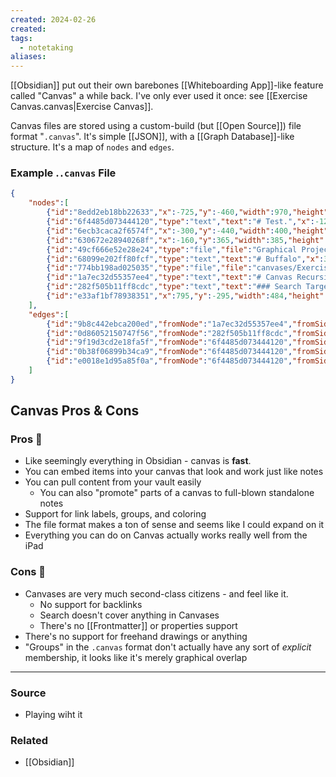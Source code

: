 ```yaml
---
created: 2024-02-26
created:
tags:
  - notetaking
aliases:
---
```

[[Obsidian]] put out their own barebones [[Whiteboarding App]]-like feature called "Canvas" a while back. I've only ever used it once: see [[Exercise Canvas.canvas|Exercise Canvas]]. 

Canvas files are stored using a custom-build (but [[Open Source]]) file format "`.canvas`". It's simple [[JSON]], with a [[Graph Database]]-like structure. It's a map of `nodes` and `edges`.
### Example .`.canvas` File
```JSON
{
	"nodes":[
		{"id":"8edd2eb18bb22633","x":-725,"y":-460,"width":970,"height":1115,"color":"6","type":"group","label":"Embedding Scopes"},
		{"id":"6f4485d073444120","type":"text","text":"# Test.","x":-125,"y":100,"width":250,"height":60},
		{"id":"6ecb3caca2f6574f","x":-300,"y":-440,"width":400,"height":400,"type":"file","file":"Graphical Project Tracking.md"},
		{"id":"630672e28940268f","x":-160,"y":365,"width":385,"height":270,"type":"file","file":"Graphical Project Tracking.md","subpath":"#^fa9d7d"},
		{"id":"49cf666e52e28e24","type":"file","file":"Graphical Project Tracking.md","subpath":"#Tooling","x":-705,"y":230,"width":405,"height":200},
		{"id":"68099e202ff80fcf","type":"text","text":"# Buffalo","x":345,"y":-240,"width":250,"height":60},
		{"id":"774bb198ad025035","type":"file","file":"canvases/Exercise Canvas.canvas","x":395,"y":165,"width":400,"height":400},
		{"id":"1a7ec32d55357ee4","type":"text","text":"# Canvas Recursion","x":395,"y":-65,"width":400,"height":70},
		{"id":"282f505b11ff8cdc","type":"text","text":"### Search Target","x":470,"y":-440,"width":250,"height":60},
		{"id":"e33af1bf78938351","x":795,"y":-295,"width":484,"height":171,"type":"text","text":"# A More Substantial Card\nContains some stuff under the header. Including:\n- [x] A completed task!"}
	],
	"edges":[
		{"id":"9b8c442ebca200ed","fromNode":"1a7ec32d55357ee4","fromSide":"bottom","toNode":"774bb198ad025035","toSide":"top","label":"Works!"},
		{"id":"0d86052150747f56","fromNode":"282f505b11ff8cdc","fromSide":"bottom","toNode":"68099e202ff80fcf","toSide":"top","label":"Sadly doesn't work"},
		{"id":"9f19d3cd2e18fa5f","fromNode":"6f4485d073444120","fromSide":"top","toNode":"6ecb3caca2f6574f","toSide":"bottom","color":"3","label":"Embed to note"},
		{"id":"0b38f06899b34ca9","fromNode":"6f4485d073444120","fromSide":"left","toNode":"49cf666e52e28e24","toSide":"top","color":"4","label":"Embed to Heading"},
		{"id":"e0018e1d95a85f0a","fromNode":"6f4485d073444120","fromSide":"bottom","toNode":"630672e28940268f","toSide":"top","color":"5","label":"Embed to Block"}
	]
}
```

## Canvas Pros & Cons
### Pros 💪
- Like seemingly everything in Obsidian - canvas is **fast**.
- You can embed items into your canvas that look and work just like notes
- You can pull content from your vault easily
	- You can also "promote" parts of a canvas to full-blown standalone notes
- Support for link labels, groups, and coloring
- The file format makes a ton of sense and seems like I could expand on it
- Everything you can do on Canvas actually works really well from the iPad
### Cons 🫤
- Canvases are very much second-class citizens - and feel like it.
	- No support for backlinks
	- Search doesn't cover anything in Canvases
	- There's no [[Frontmatter]] or properties support
- There's no support for freehand drawings or anything
- "Groups" in the `.canvas` format don't actually have any sort of *explicit* membership, it looks like it's merely graphical overlap

****
### Source
- Playing wiht it
### Related
- [[Obsidian]]